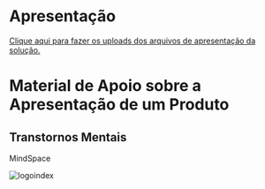 # Apresentação

<a href="../presentation/README.md"> Clique aqui para fazer os uploads dos arquivos de apresentação da solução.</a>

# Material de Apoio sobre a Apresentação de um Produto

## Transtornos Mentais
MindSpace  


![logoindex](https://user-images.githubusercontent.com/102487978/206879816-8c2e0816-0047-4db5-9b30-cdc77bce093c.png)


